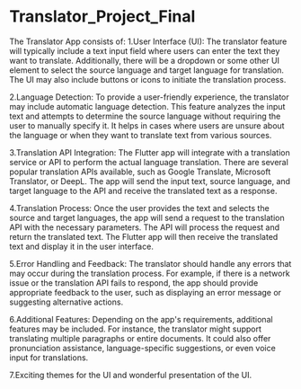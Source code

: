 # Translator_Project_Final
The Translator App consists of:
1.User Interface (UI): The translator feature will typically include a text input field where users can enter the text they want to translate. Additionally, there will be a dropdown or some other UI element to select the source language and target language for translation. The UI may also include buttons or icons to initiate the translation process.

2.Language Detection: To provide a user-friendly experience, the translator may include automatic language detection. This feature analyzes the input text and attempts to determine the source language without requiring the user to manually specify it. It helps in cases where users are unsure about the language or when they want to translate text from various sources.

3.Translation API Integration: The Flutter app will integrate with a translation service or API to perform the actual language translation. There are several popular translation APIs available, such as Google Translate, Microsoft Translator, or DeepL. The app will send the input text, source language, and target language to the API and receive the translated text as a response.

4.Translation Process: Once the user provides the text and selects the source and target languages, the app will send a request to the translation API with the necessary parameters. The API will process the request and return the translated text. The Flutter app will then receive the translated text and display it in the user interface.

5.Error Handling and Feedback: The translator should handle any errors that may occur during the translation process. For example, if there is a network issue or the translation API fails to respond, the app should provide appropriate feedback to the user, such as displaying an error message or suggesting alternative actions.

6.Additional Features: Depending on the app's requirements, additional features may be included. For instance, the translator might support translating multiple paragraphs or entire documents. It could also offer pronunciation assistance, language-specific suggestions, or even voice input for translations.

7.Exciting themes for the UI and wonderful presentation of the UI.
